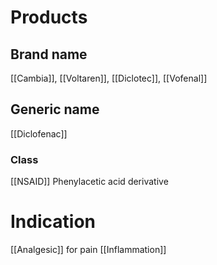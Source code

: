 # Products

## Brand name
[[Cambia]], [[Voltaren]], [[Diclotec]], [[Vofenal]]

## Generic name
[[Diclofenac]]

### Class
[[NSAID]]
Phenylacetic acid derivative

# Indication
[[Analgesic]] for pain
[[Inflammation]]


